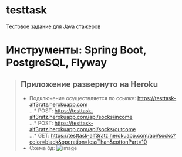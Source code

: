 # testtask
Тестовое задание для Java стажеров
# Инструменты: Spring Boot, PostgreSQL, Flyway

> ## Приложение развернуто на Heroku
> - Подключение осуществляется по ссылке: https://testtask-alf3ratz.herokuapp.com  
> ...* POST: https://testtask-alf3ratz.herokuapp.com/api/socks/income  
> ...* POST: https://testtask-alf3ratz.herokuapp.com/api/socks/outcome  
> ...* GET: https://testtask-alf3ratz.herokuapp.com/api/socks?color=black&operation=lessThan&cottonPart=10   
> - Cхема бд: ![image](https://user-images.githubusercontent.com/49417479/136560094-57e308a8-5cd6-453f-92c4-35f0f4ebe7a1.png)





